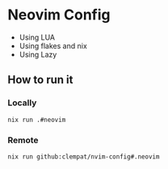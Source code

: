# Neovim Config

- Using LUA
- Using flakes and nix
- Using Lazy

## How to run it

### Locally

`nix run .#neovim`

### Remote

`nix run github:clempat/nvim-config#.neovim`
